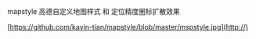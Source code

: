 
mapstyle
高德自定义地图样式 和 定位精度圈标扩散效果

[https://github.com/kavin-tian/mapstyle/blob/master/mspstyle.jpg](http://)
